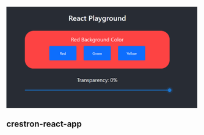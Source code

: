 <img src="./img/frontend.png" width="500px" align="center" alt="Crestron React Final UI"></img>

## crestron-react-app
